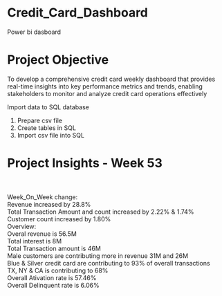 # Credit_Card_Dashboard
Power bi dasboard
# Project Objective
To develop a comprehensive credit card weekly dashboard that provides real-time insights into key performance metrics and trends, enabling stakeholders to monitor and analyze credit card operations effectively

Import data to SQL database
1. Prepare csv file
2. Create tables in SQL
3. Import csv file into SQL

# Project Insights - Week 53
<br>
<br>
Week_On_Week change:
<br>
 Revenue increased by 28.8%
 <br>
 Total Transaction Amount and count increased by 2.22% & 1.74%
 <br>
 Customer count increased by 1.80%
 <br>
Overview:
<br>
 Overal revenue is 56.5M
 <br>
 Total interest is 8M
 <br>
 Total Transaction amount is 46M
 <br>
 Male customers are contributing more in revenue 31M and 26M
 <br>
 Blue & Silver credit card are contributing to 93% of overall transactions
 <br>
 TX, NY & CA is contributing to 68%
 <br>
 Overall Ativation rate is 57.46%
 <br>
 Overall Delinquent rate is 6.06%
